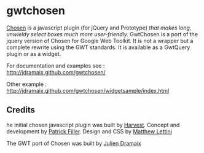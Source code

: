 gwtchosen
=========

[Chosen](https://github.com/harvesthq/chosen) is a javascript plugin (for jQuery and Prototype) _that makes long, unwieldy select boxes much more user-friendly._ GwtChosen is a port of the jquery version of Chosen for Google Web Toolkit. It is not a wrapper but a complete rewrite using the GWT standards. It is available as a GwtQuery plugin or as a widget.

For documentation and examples see : http://jdramaix.github.com/gwtchosen/

Other example : http://jdramaix.github.com/gwtchosen/widgetsample/index.html

Credits
-------

he initial chosen javascript plugin was built by [Harvest](http://www.getharvest.com/). Concept and development by [Patrick Filler](http://patrickfiller.com/). Design and CSS by [Matthew Lettini](http://matthewlettini.com/)

The GWT port of Chosen was built by [Julien Dramaix](https://plus.google.com/u/0/103916508880440628637)